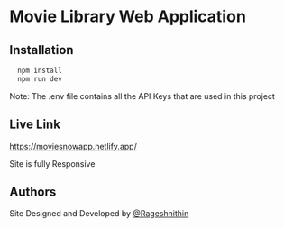 # Movie Library Web Application

## Installation

```bash
  npm install
  npm run dev
```

Note: The .env file contains all the API Keys that are used in this project

## Live Link

https://moviesnowapp.netlify.app/

Site is fully Responsive

## Authors

Site Designed and Developed by
[@Rageshnithin](https://www.linkedin.com/in/rageshnithin)
